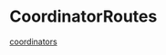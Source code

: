 # CoordinatorRoutes

[coordinators](CoordinatorRoutes%20e1ce0034c3af455481888c34145572f6/coordinators%20fd2ad3da3b004374a83d6adc5830c377.html)